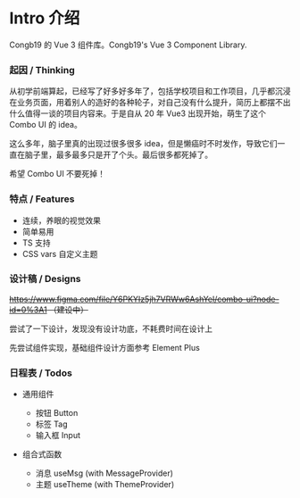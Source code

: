# Intro 介绍

Congb19 的 Vue 3 组件库。Congb19's Vue 3 Component Library.

### 起因 / Thinking

从初学前端算起，已经写了好多好多年了，包括学校项目和工作项目，几乎都沉浸在业务页面，用着别人的造好的各种轮子，对自己没有什么提升，简历上都摆不出什么值得一谈的项目内容来。于是自从 20 年 Vue3 出现开始，萌生了这个 Combo UI 的 idea。

这么多年，脑子里真的出现过很多很多 idea，但是懒癌时不时发作，导致它们一直在脑子里，最多最多只是开了个头。最后很多都死掉了。

希望 Combo UI 不要死掉！

### 特点 / Features

- 连续，养眼的视觉效果
- 简单易用
- TS 支持
- CSS vars 自定义主题

### 设计稿 / Designs

~~https://www.figma.com/file/Y6PKYIz5jh7VRWw6AshYel/combo-ui?node-id=0%3A1 （建设中）~~

尝试了一下设计，发现没有设计功底，不耗费时间在设计上

先尝试组件实现，基础组件设计方面参考 Element Plus

### 日程表 / Todos

- 通用组件

  - 按钮 Button
  - 标签 Tag
  - 输入框 Input

- 组合式函数

  - 消息 useMsg (with MessageProvider)
  - 主题 useTheme (with ThemeProvider)
